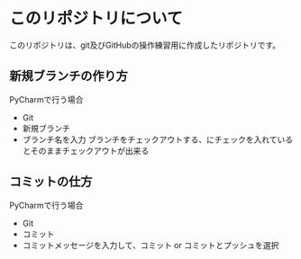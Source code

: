 # このリポジトリについて

このリポジトリは、git及びGitHubの操作練習用に作成したリポジトリです。

## 新規ブランチの作り方

PyCharmで行う場合
- Git
- 新規ブランチ
- ブランチ名を入力
ブランチをチェックアウトする、にチェックを入れているとそのままチェックアウトが出来る

## コミットの仕方

PyCharmで行う場合
- Git
- コミット
- コミットメッセージを入力して、コミット or コミットとプッシュを選択